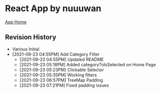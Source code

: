 # React App by nuuuwan

[App Home](https://nuuuwan.github.io/startups_lk_app)

## Revision History
* Various Initial
* [2021-09-23 04:55PM] Add Category Filter
  *  [2021-09-23 04:55PM] Updated README
  *  [2021-09-23 05:18PM] Added categoryToIsSelected on Home Page
  *  [2021-09-23 05:23PM] Clickable Selector
  *  [2021-09-23 05:35PM] Working filters
  *  [2021-09-23 06:57PM] TreeMap Padding
  *  [2021-09-23 07:21PM] Fixed padding issues
